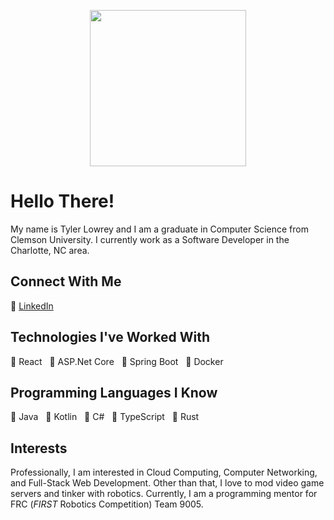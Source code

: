 <p align="center">
  <img width="250" src="https://tlowrey-images.s3.amazonaws.com/tl_logo_notxt_circle_500x500.png">
</p>

# Hello There!
My name is Tyler Lowrey and I am a graduate in Computer Science from Clemson University. I currently work as a Software Developer in the Charlotte, NC area.

## Connect With Me
:link:&nbsp;[LinkedIn](https://www.linkedin.com/in/tylerlowrey/)

## Technologies I've Worked With
:large_blue_diamond:&nbsp;React   &nbsp;&nbsp;:large_blue_diamond:&nbsp;ASP.Net Core &nbsp;&nbsp;:large_blue_diamond:&nbsp;Spring Boot &nbsp;&nbsp;:large_blue_diamond:&nbsp;Docker 

## Programming Languages I Know
:large_orange_diamond:&nbsp;Java &nbsp;&nbsp;:large_orange_diamond:&nbsp;Kotlin &nbsp;&nbsp;:large_orange_diamond:&nbsp;C# &nbsp;&nbsp;:large_orange_diamond:&nbsp;TypeScript &nbsp;&nbsp;:large_orange_diamond:&nbsp;Rust

## Interests
Professionally, I am interested in Cloud Computing, Computer Networking, and Full-Stack Web Development. Other than that, I love to mod video game servers and tinker with robotics. Currently, I am a programming mentor for FRC (*FIRST* Robotics Competition) Team 9005.

